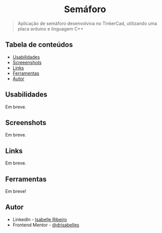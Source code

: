 <div align="center">

# Semáforo

</div>

> Aplicação de semáforo desenvolviva no TinkerCad, utilizando uma placa arduino e linguagem C++

## Tabela de conteúdos

- [Usabilidades](#usabilidades)
- [Screeenshots](#screenshots)
- [Links](#links)
- [Ferramentas](#ferramentas)
- [Autor](#autor)

## Usabilidades

Em breve.

## Screenshots

Em breve.

## Links

Em breve.

## Ferramentas
Em breve!

## Autor

- LinkedIn - [Isabelle Ribeiro](https://www.linkedin.com/in/drisabelles/)
- Frontend Mentor - [@drisabelles](https://www.frontendmentor.io/profile/drisabelles)
